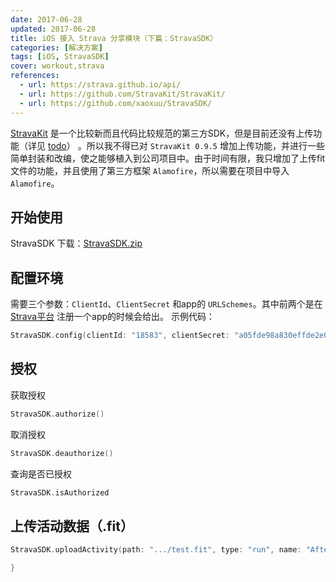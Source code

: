 ```yaml
---
date: 2017-06-28
updated: 2017-06-28
title: iOS 接入 Strava 分享模块（下篇：StravaSDK）
categories: [解决方案]
tags: [iOS, StravaSDK]
cover: workout,strava
references:
  - url: https://strava.github.io/api/
  - url: https://github.com/StravaKit/StravaKit/
  - url: https://github.com/xaoxuu/StravaSDK/
---
```


[StravaKit](https://github.com/StravaKit/StravaKit) 是一个比较新而且代码比较规范的第三方SDK，但是目前还没有上传功能（详见 [todo](https://github.com/StravaKit/StravaKit/blob/master/TODO.md)） 。所以我不得已对 `StravaKit 0.9.5` 增加上传功能，并进行一些简单封装和改编，使之能够植入到公司项目中。由于时间有限，我只增加了上传fit文件的功能，并且使用了第三方框架 `Alamofire`，所以需要在项目中导入 `Alamofire`。


<!-- more -->

## 开始使用

StravaSDK 下载：[StravaSDK.zip](https://github.com/xaoxuu/StravaSDK)


## 配置环境

需要三个参数：`ClientId`、`ClientSecret` 和app的 `URLSchemes`。其中前两个是在 [Strava平台](https://labs.strava.com/developers/) 注册一个app的时候会给出。
示例代码：

```swift
StravaSDK.config(clientId: "18583", clientSecret: "a05fde98a830effde2e0f84cc39d76b040d4d67e", appSchemes: "hitfit")
```



## 授权

获取授权
```swift
StravaSDK.authorize()
```

取消授权
```swift
StravaSDK.deauthorize()
```

查询是否已授权
```swift
StravaSDK.isAuthorized
```


## 上传活动数据（.fit）

```swift
StravaSDK.uploadActivity(path: ".../test.fit", type: "run", name: "Afternoon Run") { (response, error) in

}
```
